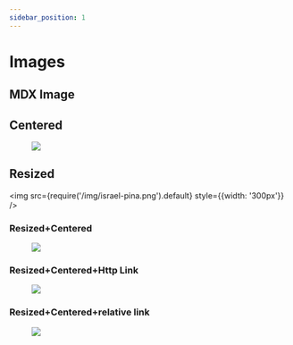 ```yaml
---
sidebar_position: 1
---
```


# Images

## MDX Image

## Centered

<figure style={{textAlign: 'center'}}>
  <img src={require('/img/docusaurus.png').default} />
</figure>

## Resized

<img src={require('/img/israel-pina.png').default} style={{width: '300px'}} />

### Resized+Centered

<figure style={{textAlign: 'center'}}>
  <img src={require('/img/israel-pina.png').default} style={{width: '400px'}} />
</figure>

### Resized+Centered+Http Link

<figure style={{textAlign: 'center'}}>
  <a href="https://news.ycombinator.com">
    <img
      src={require('/img/israel-pina.png').default}
      style={{width: '300px'}}
    />
  </a>
</figure>

### Resized+Centered+relative link

<figure style={{textAlign: 'center'}}>
  <a href="./relative-images/examples">
    <img
      src={require('/img/israel-pina.png').default}
      style={{width: '300px'}}
    />
  </a>
</figure>
